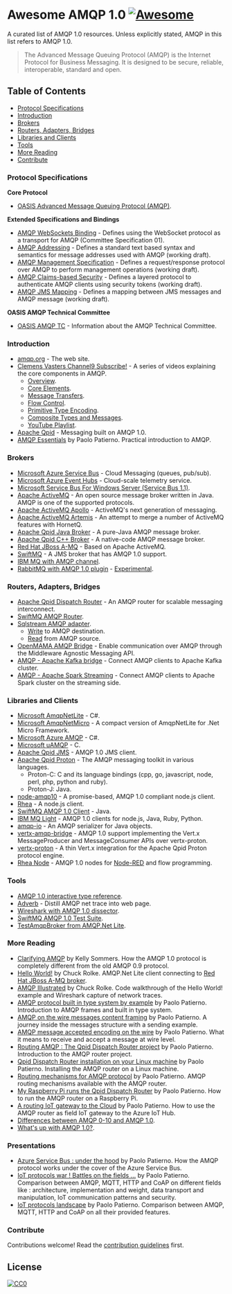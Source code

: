 # Awesome AMQP 1.0 [![Awesome](https://cdn.rawgit.com/sindresorhus/awesome/d7305f38d29fed78fa85652e3a63e154dd8e8829/media/badge.svg)](https://github.com/sindresorhus/awesome)
A curated list of AMQP 1.0 resources. Unless explicitly stated, AMQP in this list refers to AMQP 1.0.

> The Advanced Message Queuing Protocol (AMQP) is the Internet Protocol for Business Messaging. It is designed to be secure, reliable, interoperable, standard and open.

## Table of Contents

- [Protocol Specifications](#protocol-specifications)
- [Introduction](#introduction)
- [Brokers](#brokers)
- [Routers, Adapters, Bridges](#routers-adapters-bridges)
- [Libraries and Clients](#libraries-and-clients)
- [Tools](#tools)
- [More Reading](#more-reading)
- [Contribute](#contribute)


### Protocol Specifications

**Core Protocol**
* [OASIS Advanced Message Queuing Protocol (AMQP)](http://docs.oasis-open.org/amqp/core/v1.0/os/amqp-core-overview-v1.0-os.xml).

**Extended Specifications and Bindings**
* [AMQP WebSockets Binding](http://docs.oasis-open.org/amqp-bindmap/amqp-wsb/v1.0/amqp-wsb-v1.0.html) - Defines using the WebSocket protocol as a transport for AMQP (Committee Specification 01).
* [AMQP Addressing](https://www.oasis-open.org/committees/download.php/52063/amqp-addressing-v1.0-wd05.pdf) - Defines a standard text based syntax and semantics for message addresses used with AMQP (working draft).
* [AMQP Management Specification](https://www.oasis-open.org/committees/document.php?document_id=54441&wg_abbrev=amqp) - Defines a request/response protocol over AMQP to perform management operations (working draft).
* [AMQP Claims-based Security](https://www.oasis-open.org/committees/document.php?document_id=50506&wg_abbrev=amqp) - Defines a layered protocol to authenticate AMQP clients using security tokens (working draft).
* [AMQP JMS Mapping](https://www.oasis-open.org/committees/download.php/53086/amqp-bindmap-jms-v1.0-wd05.pdf) - Defines a mapping between JMS messages and AMQP message (working draft).

**OASIS AMQP Technical Committee**
* [OASIS AMQP TC](https://www.oasis-open.org/committees/tc_home.php?wg_abbrev=amqp) - Information about the AMQP Technical Committee.


### Introduction

* [amqp.org](http://www.amqp.org/) - The web site.
* [Clemens Vasters Channel9 Subscribe!](https://channel9.msdn.com/Blogs/Subscribe) - A series of videos explaining the core components in AMQP.
  * [Overview](https://channel9.msdn.com/Blogs/Subscribe/The-AMQP-10-Protocol-16-Overview).
  * [Core Elements](https://channel9.msdn.com/Blogs/Subscribe/The-AMQP-10-Protocol-26-Core-Elements).
  * [Message Transfers](https://channel9.msdn.com/Blogs/Subscribe/The-AMQP-10-Protocol-36-Message-Transfers).
  * [Flow Control](https://channel9.msdn.com/Blogs/Subscribe/The-AMQP-10-Protocol-46-Flow-Control).
  * [Primitive Type Encoding](https://channel9.msdn.com/Blogs/Subscribe/The-AMQP-10-Protocol-56-Primitive-Type-Encoding).
  * [Composite Types and Messages](https://channel9.msdn.com/Blogs/Subscribe/The-AMQP-10-Protocol-66-Composite-Types-and-Messages).
  * [YouTube Playlist](https://www.youtube.com/watch?v=ODpeIdUdClc&list=PLmE4bZU0qx-wAP02i0I7PJWvDWoCytEjD).
* [Apache Qpid](https://qpid.apache.org/) - Messaging built on AMQP 1.0.
* [AMQP Essentials](https://dzone.com/refcardz/amqp-essentials) by Paolo Patierno. Practical introduction to AMQP.


### Brokers

* [Microsoft Azure Service Bus](https://azure.microsoft.com/en-us/services/service-bus/) - Cloud Messaging (queues, pub/sub).
* [Microsoft Azure Event Hubs](https://azure.microsoft.com/en-us/services/event-hubs/) - Cloud-scale telemetry service.
* [Microsoft Service Bus For Windows Server (Service Bus 1.1)](https://msdn.microsoft.com/en-us/library/dn282144.aspx).
* [Apache ActiveMQ](http://activemq.apache.org/) - An open source message broker written in Java. AMQP is one of the supported protocols.
* [Apache ActiveMQ Apollo](http://activemq.apache.org/apollo/) - ActiveMQ's next generation of messaging.
* [Apache ActiveMQ Artemis](http://activemq.apache.org/artemis/) - An attempt to merge a number of ActiveMQ features with HornetQ.
* [Apache Qpid Java Broker](http://qpid.apache.org/components/java-broker/) - A pure-Java AMQP message broker.
* [Apache Qpid C++ Broker](http://qpid.apache.org/components/cpp-broker/index.html) - A native-code AMQP message broker.
* [Red Hat JBoss A-MQ](https://www.redhat.com/en/technologies/jboss-middleware/amq) - Based on Apache ActiveMQ.
* [SwiftMQ](http://www.swiftmq.com) - A JMS broker that has AMQP 1.0 support.
* [IBM MQ with AMQP channel](https://www.ibm.com/support/knowledgecenter/SSFKSJ_8.0.0/com.ibm.mq.amqp.doc/amqp_support.htm).
* [RabbitMQ with AMQP 1.0 plugin](https://www.rabbitmq.com/plugins.html) - [Experimental](https://github.com/rabbitmq/rabbitmq-amqp1.0).


### Routers, Adapters, Bridges

* [Apache Qpid Dispatch Router](http://qpid.apache.org/components/dispatch-router/index.html) - An AMQP router for scalable messaging interconnect.
* [SwiftMQ AMQP Router](http://www.swiftmq.com/products/amqprouter/index.html).
* [Sqlstream AMQP adapter](http://sqlstream.com/docs/int_amqpadapter.html).
  * [Write](http://sqlstream.com/docs/int_ecda_writing_amqp.html) to AMQP destination.
  * [Read](http://sqlstream.com/docs/int_ecda_reading_amqp.html) from AMQP source.
* [OpenMAMA AMQP Bridge](http://www.openmama.org/middleware-bridges) - Enable communication over AMQP through the Middleware Agnostic Messaging API.
* [AMQP - Apache Kafka bridge](https://github.com/rhiot/amqp-kafka-bridge) - Connect AMQP clients to Apache Kafka cluster.
* [AMQP - Apache Spark Streaming](https://github.com/radanalyticsio/streaming-amqp) - Connect AMQP clients to Apache Spark cluster on the streaming side.


### Libraries and Clients

* [Microsoft AmqpNetLite](https://github.com/Azure/amqpnetlite) - C#.
* [Microsoft AmqpNetMicro](https://www.nuget.org/packages/AMQPNetMicro/) - A compact version of AmqpNetLite for .Net Micro Framework.
* [Microsoft Azure AMQP](https://github.com/Azure/azure-amqp) - C#.
* [Microsoft uAMQP](https://github.com/azure/azure-uamqp-c/) - C.
* [Apache Qpid JMS](https://qpid.apache.org/components/jms/) - AMQP 1.0 JMS client.
* [Apache Qpid Proton](https://qpid.apache.org/proton/index.html) - The AMQP messaging toolkit in various languages.
  * Proton-C: C and its language bindings (cpp, go, javascript, node, perl, php, python and ruby).
  * Proton-J: Java.
* [node-amqp10](https://github.com/noodlefrenzy/node-amqp10) - A promise-based, AMQP 1.0 compliant node.js client.
* [Rhea](https://github.com/grs/rhea) - A node.js client.
* [SwiftMQ AMQP 1.0 Client](http://www.swiftmq.com/products/client/index.html) - Java.
* [IBM MQ Light](https://developer.ibm.com/messaging/mq-light/) - AMQP 1.0 clients for node.js, Java, Ruby, Python.
* [amqp-io](https://github.com/xinchen10/amqp-io) - An AMQP serializer for Java objects.
* [vertx-amqp-bridge](https://github.com/vert-x3/vertx-amqp-bridge) - AMQP 1.0 support implementing the Vert.x MessageProducer and MessageConsumer APIs over vertx-proton.
* [vertx-proton](https://github.com/vert-x3/vertx-proton) - A thin Vert.x integration for the Apache Qpid Proton protocol engine.
* [Rhea Node](https://github.com/ppatierno/rhea-node) - AMQP 1.0 nodes for [Node-RED](http://nodered.org/) and flow programming.


### Tools

* [AMQP 1.0 interactive type reference](http://qpid.apache.org/amqp/type-reference.html).
* [Adverb](https://github.com/ChugR/Adverb) - Distill AMQP net trace into web page.
* [Wireshark with AMQP 1.0 dissector](https://www.wireshark.org/).
* [SwiftMQ AMQP 1.0 Test Suite](http://www.swiftmq.com/developers/amqp_testsuite/index.html).
* [TestAmqpBroker from AMQP.Net Lite](https://github.com/Azure/amqpnetlite/tree/master/test/TestAmqpBroker).


### More Reading

* [Clarifying AMQP](http://kellabyte.com/2012/10/20/clarifying-amqp/) by Kelly Sommers. How the AMQP 1.0 protocol is completely different from the old AMQP 0.9 protocol.
* [Hello World!](https://chugrolke.wordpress.com/2015/08/03/hello-world/) by Chuck Rolke. AMQP.Net Lite client connecting to [Red Hat JBoss A-MQ broker](https://access.redhat.com/documentation/en-US/Red_Hat_JBoss_A-MQ/6.2/index.html).
* [AMQP Illustrated](https://chugrolke.wordpress.com/2015/08/27/amqp-illustrated/) by Chuck Rolke. Code walkthrough of the Hello World! example and Wireshark capture of network traces.
* [AMQP protocol built in type system by example](https://paolopatierno.wordpress.com/2015/07/20/amqp-protocol-the-builtin-type-system-by-examples/) by Paolo Patierno. Introduction to AMQP frames and built in type system.
* [AMQP on the wire messages content framing](https://paolopatierno.wordpress.com/2015/07/23/amqp-on-the-wire-messages-content-framing/) by Paolo Patierno. A journey inside the messages structure with a sending example.
* [AMQP message accepted encoding on the wire](https://paolopatierno.wordpress.com/2015/07/24/amqp-message-accepted-encoding-on-the-wire/) by Paolo Patierno. What it means to receive and accept a message at wire level.
* [Routing AMQP : The Qpid Dispatch Router project](https://paolopatierno.wordpress.com/2016/03/21/routing-amqp-the-qpid-dispatch-router-project/) by Paolo Patierno. Introduction to the AMQP router project.
* [Qpid Dispatch Router installation on your Linux machine](https://paolopatierno.wordpress.com/2016/04/25/qpid-dispatch-router-installation-on-your-linux-machine/) by Paolo Patierno. Installing the AMQP router on a Linux machine.
* [Routing mechanisms for AMQP protocol](https://paolopatierno.wordpress.com/2016/05/10/routing-mechanisms-for-amqp-protocol/) by Paolo Patierno. AMQP routing mechanisms available with the AMQP router.
* [My Raspberry Pi runs the Qpid Dispatch Router](https://paolopatierno.wordpress.com/2016/05/14/my-raspberry-pi-runs-the-qpid-dispatch-router/) by Paolo Patierno. How to run the AMQP router on a Raspberry Pi.
* [A routing IoT gateway to the Cloud](https://paolopatierno.wordpress.com/2016/07/23/a-routing-iot-gateway-to-the-cloud/) by Paolo Patierno. How to use the AMQP router as field IoT gateway to the Azure IoT Hub.
* [Differences between AMQP 0-10 and AMQP 1.0](https://access.redhat.com/documentation/en-US/Red_Hat_Enterprise_MRG/3/html/Messaging_Programming_Reference/Differences_between_AMQP_0-10_and_AMQP_1.0.html).
* [What's up with AMQP 1.0?](http://blogs.mulesoft.com/dev/mule-dev/whats-up-with-amqp-1-0/).


### Presentations

* [Azure Service Bus : under the hood](http://www.slideshare.net/paolopat/azure-service-bus-under-the-hood) by Paolo Patierno. How the AMQP protocol works under the cover of the Azure Service Bus.
* [IoT protocols war ! Battles on the fields ...](http://www.slideshare.net/paolopat/internet-ofthingsprotocolswar) by Paolo Patierno. Comparison between AMQP, MQTT, HTTP and CoAP on different fields like : architecture, implementation and weight, data transport and manipulation, IoT communication patterns and security.
* [IoT protocols landscape](http://www.slideshare.net/paolopat/io-t-protocols-landscape) by Paolo Patierno. Comparison between AMQP, MQTT, HTTP and CoAP on all their provided features.


### Contribute

Contributions welcome! Read the [contribution guidelines](CONTRIBUTING.md) first.


## License

[![CC0](http://i.creativecommons.org/p/zero/1.0/88x31.png)](http://creativecommons.org/publicdomain/zero/1.0/)
